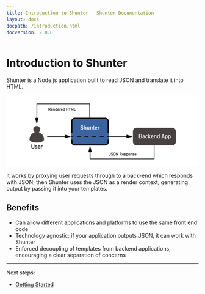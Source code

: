 ```yaml
---
title: Introduction to Shunter - Shunter Documentation
layout: docs
docpath: /introduction.html
docversion: 2.0.0
---
```


Introduction to Shunter
=======================

Shunter is a Node.js application built to read JSON and translate it into HTML.

![Shunter as a proxy](/docs/2.0.0/diagram.png)

It works by proxying user requests through to a back-end which responds with JSON; then Shunter uses the JSON as a render context, generating output by passing it into your templates.


Benefits
--------

- Can allow different applications and platforms to use the same front end code
- Technology agnostic: if your application outputs JSON, it can work with Shunter
- Enforced decoupling of templates from backend applications, encouraging a clear separation of concerns


---

Next steps:

- [Getting Started](getting-started.html)
